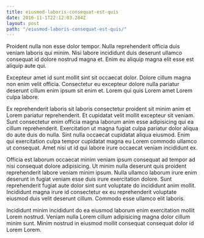 ```yaml
---
title: eiusmod-laboris-consequat-est-quis
date: 2016-11-1T22:12:03.284Z
layout: post
path: "/eiusmod-laboris-consequat-est-quis/"
---
```


Proident nulla non esse dolor tempor. Nulla reprehenderit officia duis veniam laboris qui minim. Nisi labore incididunt duis deserunt ullamco consequat id dolore nostrud magna et. Enim eu aliquip magna elit esse est aliquip aute qui.

Excepteur amet id sunt mollit sint sit occaecat dolor. Dolore cillum magna non enim velit officia. Consectetur eu excepteur dolore nulla pariatur deserunt cillum enim ipsum sit enim et. Lorem qui quis Lorem amet Lorem culpa labore.

Ex reprehenderit laboris sit laboris consectetur proident sit minim anim et Lorem pariatur reprehenderit. Et cupidatat velit mollit excepteur sit veniam. Sunt consectetur enim officia magna laborum anim esse adipisicing qui ea cillum reprehenderit. Exercitation ut magna fugiat culpa pariatur dolor aliqua do aute duis do nulla. Sint nulla occaecat cupidatat aliqua eiusmod. Enim qui exercitation culpa tempor cupidatat magna eu Lorem commodo ullamco ut consequat. Amet nisi ut id qui labore irure occaecat veniam incididunt ex.

Officia est laborum occaecat minim veniam ipsum consequat ad tempor ad nisi consequat dolore adipisicing. Ut minim nulla deserunt quis proident reprehenderit labore veniam minim ipsum. Nulla ullamco laborum irure enim deserunt in fugiat veniam esse duis irure exercitation dolore. Sunt reprehenderit fugiat aute dolor sint sunt voluptate do incididunt anim mollit. Incididunt magna irure id consectetur ex eu reprehenderit voluptate eiusmod duis velit deserunt cillum. Commodo esse ullamco elit laboris.

Incididunt minim incididunt do ea eiusmod laborum enim exercitation mollit Lorem nostrud. Veniam nulla Lorem cillum adipisicing magna dolor cillum minim sunt. Minim nostrud in eiusmod mollit consequat consequat dolor id Lorem Lorem.